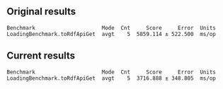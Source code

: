 

## Original results
```
Benchmark                     Mode  Cnt     Score     Error  Units
LoadingBenchmark.toRdfApiGet  avgt    5  5859.114 ± 522.500  ms/op
```

## Current results
```
Benchmark                     Mode  Cnt     Score     Error  Units
LoadingBenchmark.toRdfApiGet  avgt    5  3716.888 ± 348.805  ms/op
```
